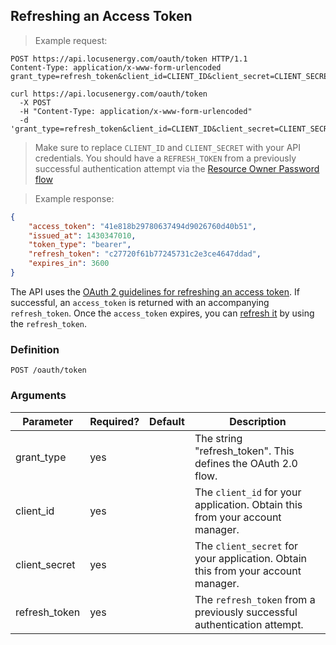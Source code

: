 ## Refreshing an Access Token

> Example request:

```http
POST https://api.locusenergy.com/oauth/token HTTP/1.1
Content-Type: application/x-www-form-urlencoded
grant_type=refresh_token&client_id=CLIENT_ID&client_secret=CLIENT_SECRET&refresh_token=REFRESH_TOKEN
```

```shell
curl https://api.locusenergy.com/oauth/token 
  -X POST
  -H "Content-Type: application/x-www-form-urlencoded"
  -d 'grant_type=refresh_token&client_id=CLIENT_ID&client_secret=CLIENT_SECRET&refresh_token=REFRESH_TOKEN'
```

> Make sure to replace `CLIENT_ID` and `CLIENT_SECRET` with your API credentials. You should have a `REFRESH_TOKEN` from a previously successful authentication attempt via the [Resource Owner Password flow](#resource-owner-password-flow)

> Example response:

```json
{
    "access_token": "41e818b29780637494d9026760d40b51",
    "issued_at": 1430347010,
    "token_type": "bearer",
    "refresh_token": "c27720f61b77245731c2e3ce4647ddad",
    "expires_in": 3600
}
```

The API uses the [OAuth 2 guidelines for refreshing an access token](https://tools.ietf.org/html/rfc6749#section-6). If successful, an `access_token` is returned with an accompanying `refresh_token`. Once the `access_token` expires, you can [refresh it](#refreshing-an-access-token) by using the `refresh_token`.

### Definition

`POST /oauth/token`

### Arguments

Parameter|Required?|Default|Description
---|---|---|---
grant_type|yes||The string "refresh_token". This defines the OAuth 2.0 flow.
client_id|yes||The `client_id` for your application. Obtain this from your account manager.
client_secret|yes||The `client_secret` for your application. Obtain this from your account manager.
refresh_token|yes||The `refresh_token` from a previously successful authentication attempt.